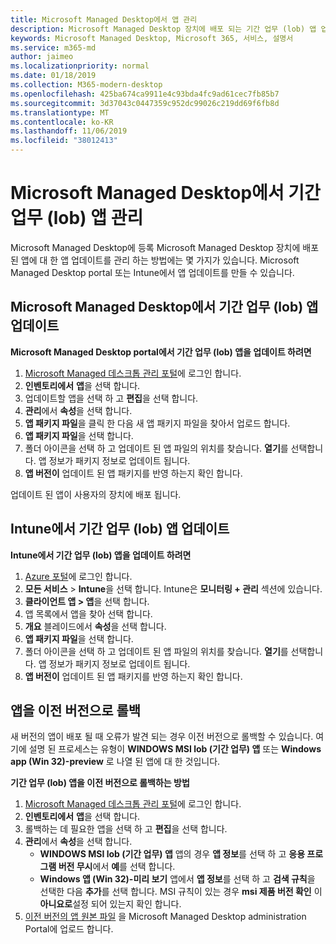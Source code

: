 ```yaml
---
title: Microsoft Managed Desktop에서 앱 관리
description: Microsoft Managed Desktop 장치에 배포 되는 기간 업무 (lob) 앱 업데이트 방법에 대 한 정보
keywords: Microsoft Managed Desktop, Microsoft 365, 서비스, 설명서
ms.service: m365-md
author: jaimeo
ms.localizationpriority: normal
ms.date: 01/18/2019
ms.collection: M365-modern-desktop
ms.openlocfilehash: 425ba674ca9911e4c93bda4fc9ad61cec7fb85b7
ms.sourcegitcommit: 3d37043c0447359c952dc99026c219dd69f6fb8d
ms.translationtype: MT
ms.contentlocale: ko-KR
ms.lasthandoff: 11/06/2019
ms.locfileid: "38012413"
---
```

# <a name="manage-line-of-business-apps-in-microsoft-managed-desktop"></a>Microsoft Managed Desktop에서 기간 업무 (lob) 앱 관리

<!--Application management -->

Microsoft Managed Desktop에 등록 Microsoft Managed Desktop 장치에 배포 된 앱에 대 한 앱 업데이트를 관리 하는 방법에는 몇 가지가 있습니다. Microsoft Managed Desktop portal 또는 Intune에서 앱 업데이트를 만들 수 있습니다. 

<span id="update-app-mmd" />

## <a name="update-line-of-business-apps-in-microsoft-managed-desktop"></a>Microsoft Managed Desktop에서 기간 업무 (lob) 앱 업데이트

**Microsoft Managed Desktop portal에서 기간 업무 (lob) 앱을 업데이트 하려면**
1. [Microsoft Managed 데스크톱 관리 포털](https://aka.ms/mmdportal)에 로그인 합니다.
2. **인벤토리에서** **앱**을 선택 합니다.  
3. 업데이트할 앱을 선택 하 고 **편집**을 선택 합니다.
4. **관리**에서 **속성**을 선택 합니다. 
5. **앱 패키지 파일**을 클릭 한 다음 새 앱 패키지 파일을 찾아서 업로드 합니다.
6. **앱 패키지 파일**을 선택 합니다.
7. 폴더 아이콘을 선택 하 고 업데이트 된 앱 파일의 위치를 찾습니다. **열기**를 선택합니다. 앱 정보가 패키지 정보로 업데이트 됩니다.
8. **앱 버전이** 업데이트 된 앱 패키지를 반영 하는지 확인 합니다. 

업데이트 된 앱이 사용자의 장치에 배포 됩니다.

<span id="update-app-intune" />

## <a name="update-line-of-business-apps-in-intune"></a>Intune에서 기간 업무 (lob) 앱 업데이트

**Intune에서 기간 업무 (lob) 앱을 업데이트 하려면**
1. [Azure 포털](https://azure.portal.com)에 로그인 합니다.
2. **모든 서비스** > **Intune**을 선택 합니다. Intune은 **모니터링 + 관리** 섹션에 있습니다.
3. **클라이언트 앱 > 앱**을 선택 합니다.
4. 앱 목록에서 앱을 찾아 선택 합니다.
5. **개요** 블레이드에서 **속성**을 선택 합니다.
6. **앱 패키지 파일**을 선택 합니다.
7. 폴더 아이콘을 선택 하 고 업데이트 된 앱 파일의 위치를 찾습니다. **열기**를 선택합니다. 앱 정보가 패키지 정보로 업데이트 됩니다.
8. **앱 버전이** 업데이트 된 앱 패키지를 반영 하는지 확인 합니다.

<span id="roll-back-app-mmd" />

## <a name="roll-back-an-app-to-a-previous-version"></a>앱을 이전 버전으로 롤백

새 버전의 앱이 배포 될 때 오류가 발견 되는 경우 이전 버전으로 롤백할 수 있습니다. 여기에 설명 된 프로세스는 유형이 **WINDOWS MSI lob (기간 업무) 앱** 또는 **Windows app (Win 32)-preview** 로 나열 된 앱에 대 한 것입니다.

**기간 업무 (lob) 앱을 이전 버전으로 롤백하는 방법**

1. [Microsoft Managed 데스크톱 관리 포털](https://aka.ms/mmdportal)에 로그인 합니다.
2. **인벤토리에서** **앱**을 선택 합니다.  
3. 롤백하는 데 필요한 앱을 선택 하 고 **편집**을 선택 합니다.
4. **관리**에서 **속성**을 선택 합니다. 
    - **WINDOWS MSI lob (기간 업무) 앱** 앱의 경우 **앱 정보**를 선택 하 고 **응용 프로그램 버전 무시**에서 **예**를 선택 합니다.
    - **Windows 앱 (Win 32)-미리 보기** 앱에서 **앱 정보**를 선택 하 고 **검색 규칙**을 선택한 다음 **추가**를 선택 합니다. 
    MSI 규칙이 있는 경우 **msi 제품 버전 확인** 이 **아니요로**설정 되어 있는지 확인 합니다.
5. [이전 버전의 앱 원본 파일](../get-started/deploy-apps.md) 을 Microsoft Managed Desktop administration Portal에 업로드 합니다.  

